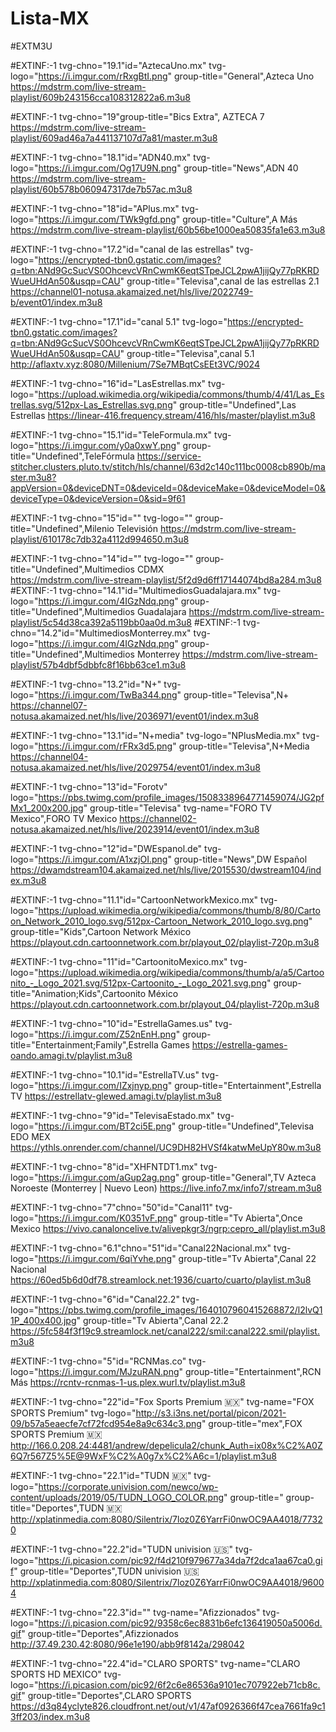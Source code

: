 # Lista-MX
#EXTM3U

#EXTINF:-1 tvg-chno="19.1"id="AztecaUno.mx" tvg-logo="https://i.imgur.com/rRxgBtI.png" group-title="General",Azteca Uno
https://mdstrm.com/live-stream-playlist/609b243156cca108312822a6.m3u8

#EXTINF:-1 tvg-chno="19"group-title="Bics Extra", AZTECA 7
https://mdstrm.com/live-stream-playlist/609ad46a7a441137107d7a81/master.m3u8

#EXTINF:-1 tvg-chno="18.1"id="ADN40.mx" tvg-logo="https://i.imgur.com/Og17U9N.png" group-title="News",ADN 40 
https://mdstrm.com/live-stream-playlist/60b578b060947317de7b57ac.m3u8

#EXTINF:-1 tvg-chno="18"id="APlus.mx" tvg-logo="https://i.imgur.com/TWk9gfd.png" group-title="Culture",A Más 
https://mdstrm.com/live-stream-playlist/60b56be1000ea50835fa1e63.m3u8


#EXTINF:-1 tvg-chno="17.2"id="canal de las estrellas" tvg-logo="https://encrypted-tbn0.gstatic.com/images?q=tbn:ANd9GcSucVS0OhcevcVRnCwmK6eqtSTpeJCL2pwA1jijQy77pRKRDWueUHdAn50&usqp=CAU" group-title="Televisa",canal de las estrellas 2.1
https://channel01-notusa.akamaized.net/hls/live/2022749-b/event01/index.m3u8

#EXTINF:-1 tvg-chno="17.1"id="canal 5.1" tvg-logo="https://encrypted-tbn0.gstatic.com/images?q=tbn:ANd9GcSucVS0OhcevcVRnCwmK6eqtSTpeJCL2pwA1jijQy77pRKRDWueUHdAn50&usqp=CAU" group-title="Televisa",canal 5.1
http://aflaxtv.xyz:8080/Millenium/7Se7MBqtCsEEt3VC/9024	

#EXTINF:-1 tvg-chno="16"id="LasEstrellas.mx" tvg-logo="https://upload.wikimedia.org/wikipedia/commons/thumb/4/41/Las_Estrellas.svg/512px-Las_Estrellas.svg.png" group-title="Undefined",Las Estrellas
https://linear-416.frequency.stream/416/hls/master/playlist.m3u8

#EXTINF:-1 tvg-chno="15.1"id="TeleFormula.mx" tvg-logo="https://i.imgur.com/y0a0xwY.png" group-title="Undefined",TeleFórmula 
https://service-stitcher.clusters.pluto.tv/stitch/hls/channel/63d2c140c111bc0008cb890b/master.m3u8?appVersion=0&deviceDNT=0&deviceId=0&deviceMake=0&deviceModel=0&deviceType=0&deviceVersion=0&sid=9f61

#EXTINF:-1 tvg-chno="15"id="" tvg-logo="" group-title="Undefined",Milenio Televisión 
https://mdstrm.com/live-stream-playlist/610178c7db32a4112d994650.m3u8

#EXTINF:-1 tvg-chno="14"id="" tvg-logo="" group-title="Undefined",Multimedios CDMX    
https://mdstrm.com/live-stream-playlist/5f2d9d6ff17144074bd8a284.m3u8
#EXTINF:-1 tvg-chno="14.1"id="MultimediosGuadalajara.mx" tvg-logo="https://i.imgur.com/4IGzNdq.png" group-title="Undefined",Multimedios Guadalajara
https://mdstrm.com/live-stream-playlist/5c54d38ca392a5119bb0aa0d.m3u8
#EXTINF:-1 tvg-chno="14.2"id="MultimediosMonterrey.mx" tvg-logo="https://i.imgur.com/4IGzNdq.png" group-title="Undefined",Multimedios Monterrey
https://mdstrm.com/live-stream-playlist/57b4dbf5dbbfc8f16bb63ce1.m3u8

#EXTINF:-1 tvg-chno="13.2"id="N+" tvg-logo="https://i.imgur.com/TwBa344.png" group-title="Televisa",N+
https://channel07-notusa.akamaized.net/hls/live/2036971/event01/index.m3u8

#EXTINF:-1 tvg-chno="13.1"id="N+media" tvg-logo="NPlusMedia.mx" tvg-logo="https://i.imgur.com/rFRx3d5.png" group-title="Televisa",N+Media
https://channel04-notusa.akamaized.net/hls/live/2029754/event01/index.m3u8

#EXTINF:-1 tvg-chno="13"id="Forotv" logo="https://pbs.twimg.com/profile_images/1508338964771459074/JG2pfMx1_200x200.jpg" group-title="Televisa" tvg-name="FORO TV Mexico",FORO TV Mexico
https://channel02-notusa.akamaized.net/hls/live/2023914/event01/index.m3u8
                        
#EXTINF:-1 tvg-chno="12"id="DWEspanol.de" tvg-logo="https://i.imgur.com/A1xzjOI.png" group-title="News",DW Español 
https://dwamdstream104.akamaized.net/hls/live/2015530/dwstream104/index.m3u8

#EXTINF:-1 tvg-chno="11.1"id="CartoonNetworkMexico.mx" tvg-logo="https://upload.wikimedia.org/wikipedia/commons/thumb/8/80/Cartoon_Network_2010_logo.svg/512px-Cartoon_Network_2010_logo.svg.png" group-title="Kids",Cartoon Network México 
https://playout.cdn.cartoonnetwork.com.br/playout_02/playlist-720p.m3u8

#EXTINF:-1 tvg-chno="11"id="CartoonitoMexico.mx" tvg-logo="https://upload.wikimedia.org/wikipedia/commons/thumb/a/a5/Cartoonito_-_Logo_2021.svg/512px-Cartoonito_-_Logo_2021.svg.png" group-title="Animation;Kids",Cartoonito México 
https://playout.cdn.cartoonnetwork.com.br/playout_04/playlist-720p.m3u8

#EXTINF:-1 tvg-chno="10"id="EstrellaGames.us" tvg-logo="https://i.imgur.com/Z52nEnH.png" group-title="Entertainment;Family",Estrella Games 
https://estrella-games-oando.amagi.tv/playlist.m3u8

#EXTINF:-1 tvg-chno="10.1"id="EstrellaTV.us" tvg-logo="https://i.imgur.com/IZxjnyp.png" group-title="Entertainment",Estrella TV 
https://estrellatv-glewed.amagi.tv/playlist.m3u8

#EXTINF:-1 tvg-chno="9"id="TelevisaEstado.mx" tvg-logo="https://i.imgur.com/BT2ci5E.png" group-title="Undefined",Televisa EDO MEX 
https://ythls.onrender.com/channel/UC9DH82HVSf4katwMeUpY80w.m3u8

#EXTINF:-1 tvg-chno="8"id="XHFNTDT1.mx" tvg-logo="https://i.imgur.com/aGup2ag.png" group-title="General",TV Azteca Noroeste (Monterrey | Nuevo Leon) 
https://live.info7.mx/info7/stream.m3u8

#EXTINF:-1 tvg-chno="7"chno="50"id="Canal11" tvg-logo="https://i.imgur.com/K0351vF.png" group-title="Tv Abierta",Once Mexico
https://vivo.canaloncelive.tv/alivepkgr3/ngrp:cepro_all/playlist.m3u8

#EXTINF:-1 tvg-chno="6.1"chno="51"id="Canal22Nacional.mx" tvg-logo="https://i.imgur.com/6qiYvhe.png" group-title="Tv Abierta",Canal 22 Nacional 
https://60ed5b6d0df78.streamlock.net:1936/cuarto/cuarto/playlist.m3u8

#EXTINF:-1 tvg-chno="6"id="Canal22.2" tvg-logo="https://pbs.twimg.com/profile_images/1640107960415268872/l2lvQ11P_400x400.jpg" group-title="Tv Abierta",Canal 22.2
https://5fc584f3f19c9.streamlock.net/canal222/smil:canal222.smil/playlist.m3u8

#EXTINF:-1 tvg-chno="5"id="RCNMas.co" tvg-logo="https://i.imgur.com/MJzuRAN.png" group-title="Entertainment",RCN Más
https://rcntv-rcnmas-1-us.plex.wurl.tv/playlist.m3u8

#EXTINF:-1 tvg-chno="22"id="Fox Sports Premium 🇲🇽" tvg-name="FOX SPORTS Premium" tvg-logo="http://s3.i3ns.net/portal/picon/2021-09/b57a5eaecfe7cf72fcd954e8a9c634c3.png" group-title="mex",FOX SPORTS Premium 🇲🇽 
http://166.0.208.24:4481/andrew/depelicula2/chunk_Auth=ix08x%C2%A0Z6Q7r567Z5%5E@9WxF%C2%A0g7x%C2%A6c=1/playlist.m3u8

#EXTINF:-1 tvg-chno="22.1"id="TUDN 🇲🇽" tvg-logo="https://corporate.univision.com/newco/wp-content/uploads/2019/05/TUDN_LOGO_COLOR.png" group-title=" group-title="Deportes",TUDN 🇲🇽
http://xplatinmedia.com:8080/Silentrix/7loz0Z6YarrFi0nwOC9AA4018/77320

#EXTINF:-1 tvg-chno="22.2"id="TUDN univision 🇺🇸" tvg-logo="https://i.picasion.com/pic92/f4d210f979677a34da7f2dca1aa67ca0.gif" group-title="Deportes",TUDN univision 🇺🇸
http://xplatinmedia.com:8080/Silentrix/7loz0Z6YarrFi0nwOC9AA4018/96004

#EXTINF:-1 tvg-chno="22.3"id="" tvg-name="Afizzionados" tvg-logo="https://i.picasion.com/pic92/9358c6ec8831b6efc136419050a5006d.gif" group-title="Deportes",Afizzionados 
http://37.49.230.42:8080/96e1e190/abb9f8142a/298042

#EXTINF:-1 tvg-chno="22.4"id="CLARO SPORTS" tvg-name="CLARO SPORTS HD MEXICO" tvg-logo="https://i.picasion.com/pic92/6f2c6e86536a9101ec707922eb71cb8c.gif" group-title="Deportes",CLARO SPORTS 
https://d3q84yclyte826.cloudfront.net/out/v1/47af0926366f47cea7661fa9c13ff203/index.m3u8
